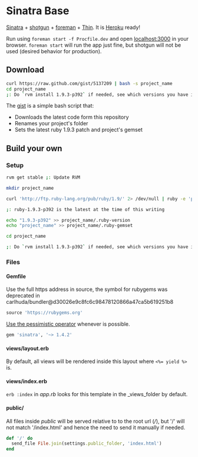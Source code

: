 # Sinatra Base
[Sinatra](http://www.sinatrarb.com) + [shotgun](https://github.com/rtomayko/shotgun) + [foreman](http://ddollar.github.com/foreman/) + [Thin](http://code.macournoyer.com/thin/). It is [Heroku](http://www.heroku.com) ready!

Run using `foreman start -f Procfile.dev` and open [localhost:3000](http://localhost:3000) in your browser. `foreman start` will run the app just fine, but shotgun will not be used (desired behavior for production).

## Download
```sh
curl https://raw.github.com/gist/5137209 | bash -s project_name
cd project_name
;: Do `rvm install 1.9.3-p392` if needed, see which versions you have installed by typing `rvm list`
```

The [gist](https://gist.github.com/leonelgalan/5137209) is a simple bash script that:
* Downloads the latest code form this repository
* Renames your project's folder
* Sets the latest ruby 1.9.3 patch and project's gemset

## Build your own
### Setup
```sh
rvm get stable ;: Update RVM

mkdir project_name

curl 'http://ftp.ruby-lang.org/pub/ruby/1.9/' 2> /dev/null | ruby -e 'puts STDIN.lines.map { |x| /1\.9\.3-p\d+\b/.match(x) }.compact.last[0]'

;: ruby-1.9.3-p392 is the latest at the time of this writing

echo "1.9.3-p392" >> project_name/.ruby-version  
echo "project_name" >> project_name/.ruby-gemset

cd project_name

;: Do `rvm install 1.9.3-p392` if needed, see which versions you have installed by typing `rvm list`
```

### Files
#### Gemfile
Use the full https address in source, the symbol for rubygems was deprecated in carlhuda/bundler@d30026e9c8fc6c98478120866a47ca5b619251b8
```ruby
source 'https://rubygems.org'
```

[Use the pessimistic operator](http://robots.thoughtbot.com/post/2508037841/rubys-pessimistic-operator) whenever is possible.

```ruby
gem 'sinatra', '~> 1.4.2'
```

#### views/layout.erb
By default, all views will be rendered inside this layout where `<%= yield %>` is.

#### views/index.erb
`erb :index` in _app.rb_ looks for this template in the _views_folder by default.

#### public/
All files inside _public_ will be served relative to to the root url (_/_), but '/' will not match '/index.html' and hence the
need to send it manually if needed.
```ruby
def '/' do
  send_file File.join(settings.public_folder, 'index.html')
end
```
